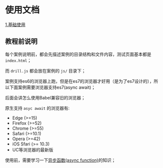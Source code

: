 # 使用文档

[1.基础使用](01.md)

## 教程前说明

每个案例说明前，都会先描述案例的目录结构和文件内容，测试页面基本都是 `index.html`；

而 `drill.js` 都会放在案例的 `js/` 目录下；

案例支持es6的浏览器上跑，但是在es7的浏览器才好用（是为了es7设计的），所以下面案例需要浏览器支持es7(async await)；

后面会讲怎么使用Babel兼容旧的浏览器；

原生支持 `asyc await` 的浏览器有: 

* Edge (>=15) 
* Firefox (>=52)
* Chrome (>=55)
* Safari (>=10.1)
* Opera (>=42)
* iOS Sfari (>= 10.3)
* UC等浏览器的最新版

使用前，需要学习一下[异步函数(async function)](https://developer.mozilla.org/zh-CN/docs/Web/JavaScript/Reference/Global_Objects/AsyncFunction)的知识；